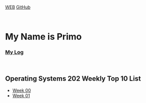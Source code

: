 ---
---

[WEB](https://primogu.github.io/os202/)
[GitHub](https://github.com/primogu/os202/)

<br>

# My Name is Primo

### [My Log](TXT/mylog.txt)

<br>

## Operating Systems 202 Weekly Top 10 List <br>
* [Week 00](W00/) <br>
* [Week 01](W01/) <br>

